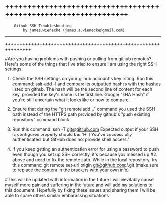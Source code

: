 +++++++++++++++++++++++++++++++++++++++++++++++++++++++++++++++
---------------------------------------------------------------

		Github SSH Troubleshooting
			by james.wienecke (james.a.wienecke@gmail.com)

---------------------------------------------------------------
+++++++++++++++++++++++++++++++++++++++++++++++++++++++++++++++

#Are you having problems with pushing or pulling from github remotes?
Here's some of the things that I've tried to ensure I am using the right SSH settings:

1.	Check the SSH settings on your github account's key listing. Run this command:
		ssh-add -l
	and compare its outputted hashes with the hashes listed on github. The hash will be the second line of content for each key, provided the key's name is the first line. Google "SHA Hash" if you're still uncertain what it looks like or how to compare.

2. 	Ensure that during the "git remote add..." command you used the SSH path instead of the HTTPS path provided by github's "push existing repository" command block.

3. 	Run this command:
		ssh -T git@github.com
	Expected output if your SSH is configured properly should be:
	"Hi <your-github-username>! You've successfully authenticated, but GitHub does not provide shell access."

4. 	If you keep getting an authentication error for using a password to push even though you set up SSH correctly, it's because you messed up #2. above and need to fix the remote path. While in the local repository, try this command: 
		git remote set-url origin git@github.com:<github-user>/<repository>.git 
	(make sure to replace the content in the brackets with your own info)

#This will be updated with information in the future
I will inevitably cause myself more pain and suffering in the future and will add my solutions to this document. Hopefully by fixing these issues and sharing them I will be able to spare others similar embarassing situations
